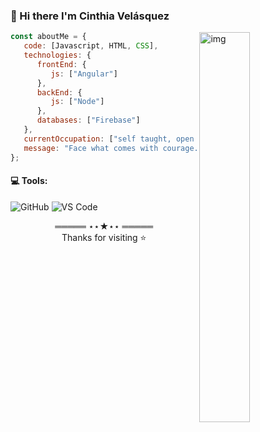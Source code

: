 ### 👋 Hi there I'm Cinthia Velásquez

<img align="right" alt="img" src="https://user-images.githubusercontent.com/98605059/176987509-4ec171b2-0a11-470d-80c7-8d6b352a975f.svg" width="40%" height="auto"/>

```javascript
const aboutMe = {
   code: [Javascript, HTML, CSS],
   technologies: {
      frontEnd: {
         js: ["Angular"]
      },
      backEnd: {
         js: ["Node"]
      },
      databases: ["Firebase"]
   },
   currentOccupation: ["self taught, open for job opportunities"],
   message: "Face what comes with courage.",
};
```
#### :computer: Tools: 
![GitHub](https://img.shields.io/badge/-GitHub-181717?style=plastic&logo=github)
![VS Code](https://img.shields.io/badge/-VS%20Code-007ACC?style=plastic&logo=visual-studio-code)
<samp>
    <p align="center">
        ═════ ⋆⋆★⋆⋆ ═════ <br>
        Thanks for visiting ⭐️
    </p>
</samp>
